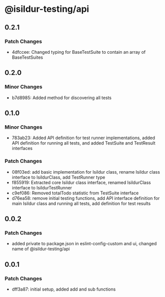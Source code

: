 # @isildur-testing/api

## 0.2.1

### Patch Changes

- 4dfccee: Changed typing for BaseTestSuite to contain an array of BaseTestSuites

## 0.2.0

### Minor Changes

- b7d8985: Added method for discovering all tests

## 0.1.0

### Minor Changes

- 783ab23: Added API definition for test runner implementations, added API definition for running all tests, and added TestSuite and TestResult interfaces

### Patch Changes

- 08f03ed: add basic implementation for Isildur class, rename Isildur class interface to IsildurClass, add TestRunner type
- f855919: Extracted core Isildur class interface, renamed IsildurClass interface to IsildurTestRunner
- c9ef086: Removed totalTodo statistic from TestSuite interface
- d76ea58: remove initial testing functions, add API interface definition for main Isildur class and running all tests, add definition for test results

## 0.0.2

### Patch Changes

- added private to package.json in eslint-config-custom and ui, changed name of @isildur-testing/api

## 0.0.1

### Patch Changes

- dff3a87: initial setup, added add and sub functions
